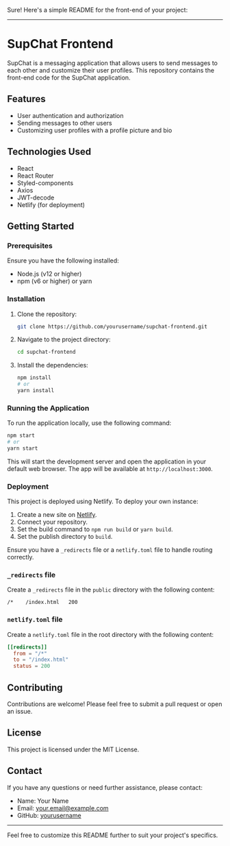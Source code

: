 Sure! Here's a simple README for the front-end of your project:

---

# SupChat Frontend

SupChat is a messaging application that allows users to send messages to each other and customize their user profiles. This repository contains the front-end code for the SupChat application.

## Features

- User authentication and authorization
- Sending messages to other users
- Customizing user profiles with a profile picture and bio

## Technologies Used

- React
- React Router
- Styled-components
- Axios
- JWT-decode
- Netlify (for deployment)

## Getting Started

### Prerequisites

Ensure you have the following installed:

- Node.js (v12 or higher)
- npm (v6 or higher) or yarn

### Installation

1. Clone the repository:

   ```bash
   git clone https://github.com/yourusername/supchat-frontend.git
   ```

2. Navigate to the project directory:

   ```bash
   cd supchat-frontend
   ```

3. Install the dependencies:

   ```bash
   npm install
   # or
   yarn install
   ```

### Running the Application

To run the application locally, use the following command:

```bash
npm start
# or
yarn start
```

This will start the development server and open the application in your default web browser. The app will be available at `http://localhost:3000`.

### Deployment

This project is deployed using Netlify. To deploy your own instance:

1. Create a new site on [Netlify](https://www.netlify.com/).
2. Connect your repository.
3. Set the build command to `npm run build` or `yarn build`.
4. Set the publish directory to `build`.

Ensure you have a `_redirects` file or a `netlify.toml` file to handle routing correctly.

### `_redirects` file

Create a `_redirects` file in the `public` directory with the following content:

```
/*    /index.html   200
```

### `netlify.toml` file

Create a `netlify.toml` file in the root directory with the following content:

```toml
[[redirects]]
  from = "/*"
  to = "/index.html"
  status = 200
```

## Contributing

Contributions are welcome! Please feel free to submit a pull request or open an issue.

## License

This project is licensed under the MIT License.

## Contact

If you have any questions or need further assistance, please contact:

- Name: Your Name
- Email: your.email@example.com
- GitHub: [yourusername](https://github.com/yourusername)

---

Feel free to customize this README further to suit your project's specifics.